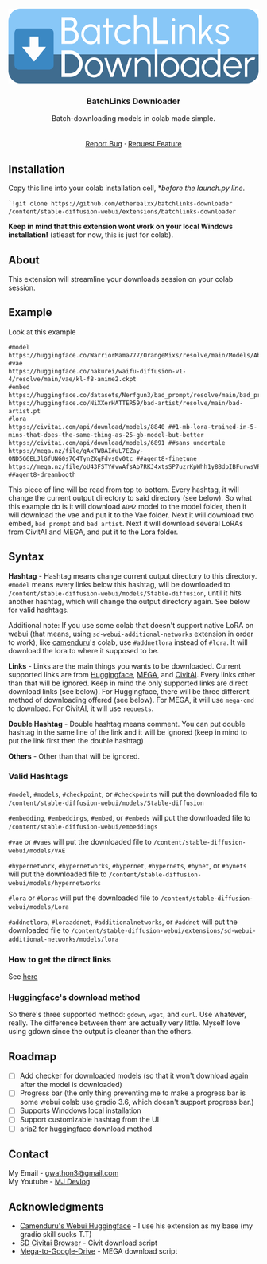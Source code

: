 <br />
<div align="center">
  <a href="https://github.com/etherealxx/batchlinks-downloader">
    <img src="images/batchlinks_logo.png" alt="Logo" height="150">
  </a>

<h3 align="center">BatchLinks Downloader</h3>

<p align="center">
    Batch-downloading models in colab made simple.
    <br />
    <a href="https://github.com/etherealxx/batchlinks-downloader"><strong></strong></a>
    <br />
    <br />
    <a href="https://github.com/etherealxx/etherportal-webui-colab/issues">Report Bug</a>
    ·
    <a href="https://github.com/etherealxx/etherportal-webui-colab/discussions/new?category=ideas">Request Feature</a>
  </p>
</div>

<!-- TABLE OF CONTENTS -->

<!--
<details>
  <summary>Table of Contents</summary>
  <ol>
    <li>
      <a href="#about-the-project">About The Project</a>
      <ul>
        <li><a href="#built-with">Built With</a></li>
      </ul>
    </li>
    <li>
      <a href="#getting-started">Getting Started</a>
      <ul>
        <li><a href="#prerequisites">Prerequisites</a></li>
        <li><a href="#installation">Installation</a></li>
      </ul>
    </li>
    <li><a href="#usage">Usage</a></li>
    <li><a href="#roadmap">Roadmap</a></li>
    <li><a href="#contributing">Contributing</a></li>
    <li><a href="#license">License</a></li>
    <li><a href="#contact">Contact</a></li>
    <li><a href="#acknowledgments">Acknowledgments</a></li>
  </ol>
</details>
-->

<!-- ABOUT THE PROJECT -->

## Installation

Copy this line into your colab installation cell, **before the launch.py line*.

```
`!git clone https://github.com/etherealxx/batchlinks-downloader /content/stable-diffusion-webui/extensions/batchlinks-downloader
```

**Keep in mind that this extension wont work on your local Windows installation!** (atleast for now, this is just for colab).

## About

<!--
[![Product Name Screen Shot][product-screenshot]](https://example.com)
-->

This extension will streamline your downloads session on your colab session.

## Example

Look at this example

```
#model
https://huggingface.co/WarriorMama777/OrangeMixs/resolve/main/Models/AbyssOrangeMix2/AbyssOrangeMix2_hard.safetensors
#vae
https://huggingface.co/hakurei/waifu-diffusion-v1-4/resolve/main/vae/kl-f8-anime2.ckpt
#embed
https://huggingface.co/datasets/Nerfgun3/bad_prompt/resolve/main/bad_prompt_version2.pt
https://huggingface.co/NiXXerHATTER59/bad-artist/resolve/main/bad-artist.pt
#lora
https://civitai.com/api/download/models/8840 ##1-mb-lora-trained-in-5-mins-that-does-the-same-thing-as-25-gb-model-but-better
https://civitai.com/api/download/models/6891 ##sans undertale
https://mega.nz/file/gAxTWBAI#uL7EZay-OND5G6ELJlGfUNG0s7Q4TynZKqFdvs0v0tc ##agent8-finetune
https://mega.nz/file/oU43FSTY#vwAfsAb7RKJ4xtsSP7uzrKpWhh1y8BdpIBFurwsVP2o ##agent8-dreambooth
```

This piece of line will be read from top to bottom. Every hashtag, it will change the current output directory to said directory (see below). So what this example do is it will download `AOM2` model to the model folder, then it will download the vae and put it to the Vae folder. Next it will download two embed, `bad prompt` and `bad artist`. Next it will download several LoRAs from CivitAI and MEGA, and put it to the Lora folder.

## Syntax

**Hashtag** - Hashtag means change current output directory to this directory. `#model` means every links below this hashtag, will be downloaded to `/content/stable-diffusion-webui/models/Stable-diffusion`, until it hits another hashtag, which will change the output directory again. See below for valid hashtags.

Additional note: If you use some colab that doesn't support native LoRA on webui (that means, using `sd-webui-additional-networks` extension in order to work), like [camenduru](https://github.com/camenduru/stable-diffusion-webui-colab)'s colab, use `#addnetlora` instead of `#lora`. It will download the lora to where it supposed to be.

**Links** - Links are the main things you wants to be downloaded. Current supported links are from [Huggingface](https://huggingface.co/), [MEGA](https://mega.nz/), and [CivitAI](https://civitai.com/). Every links other than that will be ignored.  Keep in mind the only supported links are direct download links (see below). For Huggingface, there will be three different method of downloading offered (see below). For MEGA, it will use `mega-cmd` to download. For CivitAI, it will use `requests`.

**Double Hashtag** - Double hashtag means comment. You can put double hashtag in the same line of the link and it will be ignored (keep in mind to put the link first then the double hashtag)

**Others** - Other than that will be ignored.

### Valid Hashtags

`#model`, `#models`, `#checkpoint`, or `#checkpoints` will put the downloaded file to `/content/stable-diffusion-webui/models/Stable-diffusion`

`#embedding`, `#embeddings`, `#embed`, or `#embeds` will put the downloaded file to `/content/stable-diffusion-webui/embeddings`

`#vae` or `#vaes` will put the downloaded file to `/content/stable-diffusion-webui/models/VAE`

`#hypernetwork`, `#hypernetworks`, `#hypernet`, `#hypernets`, `#hynet`, or `#hynets` will put the downloaded file to `/content/stable-diffusion-webui/models/hypernetworks`

`#lora` or `#loras` will put the downloaded file to `/content/stable-diffusion-webui/models/Lora`

`#addnetlora`, `#loraaddnet`, `#additionalnetworks`, or `#addnet` will put the downloaded file to `/content/stable-diffusion-webui/extensions/sd-webui-additional-networks/models/lora`

### How to get the direct links

See [here]()

### Huggingface's download method

So there's three supported method: `gdown`, `wget`, and `curl`. Use whatever, really. The difference between them are actually very little. Myself love using gdown since the output is cleaner than the others.

<!-- 
### Built With

This section should list any major frameworks/libraries used to bootstrap your project. Leave any add-ons/plugins for the acknowledgements section. Here are a few examples.

* [![Next][Next.js]][Next-url]
* [![React][React.js]][React-url]
* [![Vue][Vue.js]][Vue-url]
* [![Angular][Angular.io]][Angular-url]
* [![Svelte][Svelte.dev]][Svelte-url]
* [![Laravel][Laravel.com]][Laravel-url]
* [![Bootstrap][Bootstrap.com]][Bootstrap-url]
* [![JQuery][JQuery.com]][JQuery-url]

<p align="right">(<a href="#readme-top">back to top</a>)</p>

-->

<!-- GETTING STARTED -->

<!-- 
## Getting Started

This is an example of how you may give instructions on setting up your project locally.
To get a local copy up and running follow these simple example steps.

### Prerequisites

This is an example of how to list things you need to use the software and how to install them.

* npm

  ```sh
  npm install npm@latest -g
  ```

### Installation

_Below is an example of how you can instruct your audience on installing and setting up your app. This template doesn't rely on any external dependencies or services._

1. Get a free API Key at [https://example.com](https://example.com)

2. Clone the repo

   ```sh
   git clone https://github.com/your_username_/Project-Name.git
   ```

3. Install NPM packages

   ```sh
   npm install
   ```

4. Enter your API in `config.js`

   ```js
   const API_KEY = 'ENTER YOUR API';
   ```

<p align="right">(<a href="#readme-top">back to top</a>)</p>

<!-- USAGE EXAMPLES -->

<!--
## Usage

Use this space to show useful examples of how a project can be used. Additional screenshots, code examples and demos work well in this space. You may also link to more resources.

_For more examples, please refer to the [Documentation](https://example.com)_

<p align="right">(<a href="#readme-top">back to top</a>)</p>
 -->

<!-- ROADMAP -->

## Roadmap

- [ ] Add checker for downloaded models (so that it won't download again after the model is downloaded)
- [ ] Progress bar (the only thing preventing me to make a progress bar is some webui colab use gradio 3.6, which doesn't support progress bar.)
- [ ] Supports Winddows local installation
- [ ] Support customizable hashtag from the UI
- [ ] aria2 for huggingface download method

<!-- CONTRIBUTING -->

<!-- 
## Contributing

Contributions are what make the open source community such an amazing place to learn, inspire, and create. Any contributions you make are **greatly appreciated**.

If you have a suggestion that would make this better, please fork the repo and create a pull request. You can also simply open an issue with the tag "enhancement".
Don't forget to give the project a star! Thanks again!

1. Fork the Project
2. Create your Feature Branch (`git checkout -b feature/AmazingFeature`)
3. Commit your Changes (`git commit -m 'Add some AmazingFeature'`)
4. Push to the Branch (`git push origin feature/AmazingFeature`)
5. Open a Pull Request

<p align="right">(<a href="#readme-top">back to top</a>)</p>
-->

## Contact

My Email - gwathon3@gmail.com <br/>
My Youtube - [MJ Devlog](youtube.com/@mjdevlog)

<!-- ACKNOWLEDGMENTS -->

## Acknowledgments

* [Camenduru's Webui Huggingface](https://github.com/camenduru/stable-diffusion-webui-huggingface) - I use his extension as my base (my gradio skill sucks T.T)
* [SD Civitai Browser](https://github.com/Vetchems/sd-civitai-browser) - Civit download script
* [Mega-to-Google-Drive](https://github.com/menukaonline/Mega-to-Google-Drive) - MEGA download script
